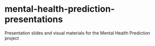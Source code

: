 # mental-health-prediction-presentations
Presentation slides and visual materials for the Mental Health Prediction project
